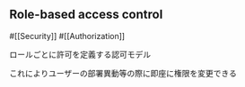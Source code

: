## Role-based access control

#[[Security]] #[[Authorization]]

ロールごとに許可を定義する認可モデル

これによりユーザーの部署異動等の際に即座に権限を変更できる

